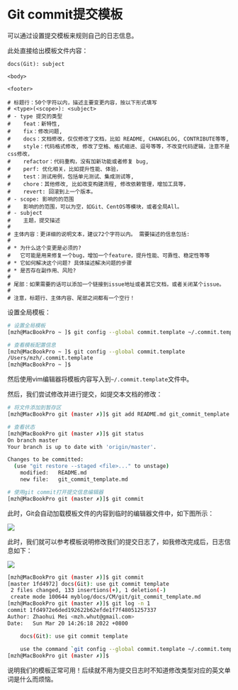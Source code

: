 # Git commit提交模板

可以通过设置提交模板来规则自己的日志信息。

此处直接给出模板文件内容：

```
docs(Git): subject

<body>

<footer>

# 标题行：50个字符以内，描述主要变更内容，按以下形式填写
# <type>(<scope>): <subject>
# - type 提交的类型
#    feat：新特性, 
#    fix：修改问题, 
#    docs：文档修改，仅仅修改了文档，比如 README, CHANGELOG, CONTRIBUTE等等, 
#    style：代码格式修改, 修改了空格、格式缩进、逗号等等，不改变代码逻辑，注意不是css修改， 
#    refactor：代码重构，没有加新功能或者修复 bug, 
#    perf: 优化相关，比如提升性能、体验，
#    test：测试用例，包括单元测试、集成测试等, 
#    chore：其他修改, 比如改变构建流程, 修改依赖管理，增加工具等，
#    revert: 回滚到上一个版本。
# - scope: 影响的的范围
#    影响的的范围，可以为空，如Git、CentOS等模块，或者全局All。
# - subject
#    主题，提交描述
#
# 主体内容：更详细的说明文本，建议72个字符以内。 需要描述的信息包括:
#
# * 为什么这个变更是必须的? 
#   它可能是用来修复一个bug，增加一个feature，提升性能、可靠性、稳定性等等
# * 它如何解决这个问题? 具体描述解决问题的步骤
# * 是否存在副作用、风险? 
#
# 尾部：如果需要的话可以添加一个链接到issue地址或者其它文档，或者关闭某个issue。
# 
# 注意，标题行、主体内容、尾部之间都有一个空行！
```



设置全局模板：

```sh
# 设置全局模板
[mzh@MacBookPro ~ ]$ git config --global commit.template ~/.commit.template

# 查看模板配置信息
[mzh@MacBookPro ~ ]$ git config --global commit.template
/Users/mzh/.commit.template
[mzh@MacBookPro ~ ]$
```

然后使用vim编辑器将模板内容写入到`~/.commit.template`文件中。

然后，我们尝试修改并进行提交，如提交本文档的修改：

```sh
# 将文件添加到暂存区
[mzh@MacBookPro git (master ✗)]$ git add README.md git_commit_template.md

# 查看状态
[mzh@MacBookPro git (master ✗)]$ git status
On branch master
Your branch is up to date with 'origin/master'.

Changes to be committed:
  (use "git restore --staged <file>..." to unstage)
	modified:   README.md
	new file:   git_commit_template.md

# 使用git commit打开提交信息编辑器
[mzh@MacBookPro git (master ✗)]$ git commit
```

此时，Git会自动加载模板文件的内容到临时的编辑器文件中，如下图所示：

![](/img/20220320142253.png)

此时，我们就可以参考模板说明修改我们的提交日志了，如我修改完成后，日志信息如下：

![](/img/20220320142751.png)

```sh
[mzh@MacBookPro git (master ✗)]$ git commit
[master 1fd4972] docs(Git): use git commit template
 2 files changed, 133 insertions(+), 1 deletion(-)
 create mode 100644 myblog/docs/CM/git/git_commit_template.md
[mzh@MacBookPro git (master ✗)]$ git log -n 1
commit 1fd4972e6ded192622b62efde1f7f48051257337
Author: Zhaohui Mei <mzh.whut@gmail.com>
Date:   Sun Mar 20 14:26:18 2022 +0800

    docs(Git): use git commit template
    
    use the command `git config --global commit.template ~/.commit.template` to set the template.
[mzh@MacBookPro git (master ✗)]$
```

说明我们的模板正常可用！后续就不用为提交日志时不知道修改类型对应的英文单词是什么而烦恼。

